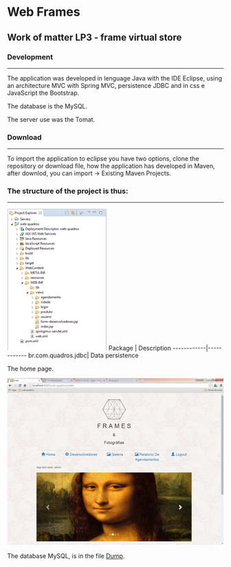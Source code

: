 # Web Frames

## Work of matter LP3 - frame virtual store

### Development
***
The application was developed in lenguage Java with the IDE Eclipse, using an architecture MVC with Spring MVC, persistence JDBC and in css e JavaScript the Bootstrap. 

The database is the MySQL.

The server use was the Tomat.

### Download
***
To import the application to eclipse you have two options, clone the repository or download file, how the application has developed in Maven, after downlod, you can import -> Existing Maven Projects.

### The structure of the project is thus:
***
![web frame structure](img/wq-structure.png)
Package | Description
------------|------------
br.com.quadros.jdbc| Data persistence

The home page.

![web frame index](img/wq-index.png)


The database MySQL, is in the file [Dump](database/Dump20170216.sql).
